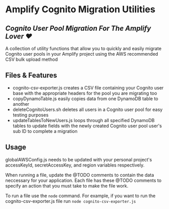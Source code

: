 # Amplify Cognito Migration Utilities
## _Cognito User Pool Migration For The Amplify Lover ❤️_

A collection of utility functions that allow you to quickly and easily migrate Cognito user pools in your Amplify project using the AWS recommended CSV bulk upload method

## Files & Features

- cognito-csv-exporter.js creates a CSV file containing your Cognito user base with the appropriate headers for the pool you are migrating too
- copyDynamoTable.js easily copies data from one DynamoDB table to another
- deleteCognitoUsers.sh deletes all users in a Cognito user pool for easy testing purposes
- updateTablesToNewUsers.js loops through all specified DynamoDB tables to update fields with the newly created Cognito user pool user's sub ID to complete a migration

## Usage

globalAWSConfig.js needs to be updated with your personal project's accessKeyId, secretAccessKey, and region variables respectively.

When running a file, update the @TODO comments to contain the data neccessary for your application. Each file has these @TODO comments to specify an action that you must take to make the file work.

To run a file use the `node` command. For example, if you want to run the cognito-csv-exporter.js file run `node cognito-csv-exporter.js`

